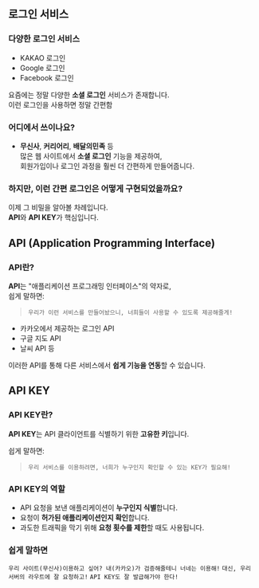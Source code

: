 ## 로그인 서비스

### 다양한 로그인 서비스

- KAKAO 로그인
- Google 로그인
- Facebook 로그인

요즘에는 정말 다양한 **소셜 로그인** 서비스가 존재합니다.  
이런 로그인을 사용하면 정말 간편함

### 어디에서 쓰이나요?

- **무신사**, **커리어리**, **배달의민족** 등  
많은 웹 사이트에서 **소셜 로그인** 기능을 제공하여,  
회원가입이나 로그인 과정을 훨씬 더 간편하게 만들어줍니다.

### **하지만, 이런 간편 로그인은 어떻게 구현되었을까요?**

이제 그 비밀을 알아볼 차례입니다.  
**API**와 **API KEY**가 핵심입니다.

## API (Application Programming Interface)

### API란?

**API**는 "애플리케이션 프로그래밍 인터페이스"의 약자로,  
쉽게 말하면:  

> `우리가 이런 서비스를 만들어놨으니, 너희들이 사용할 수 있도록 제공해줄게!`

- 카카오에서 제공하는 로그인 API
- 구글 지도 API
- 날씨 API 등

이러한 API를 통해 다른 서비스에서 **쉽게 기능을 연동**할 수 있습니다.

## API KEY

### API KEY란?

**API KEY**는 API 클라이언트를 식별하기 위한 **고유한 키**입니다.  

쉽게 말하면:

> `우리 서비스를 이용하려면, 너희가 누구인지 확인할 수 있는 KEY가 필요해!`

### API KEY의 역할

- API 요청을 보낸 애플리케이션이 **누구인지 식별**합니다.
- 요청이 **허가된 애플리케이션인지 확인**합니다.
- 과도한 트래픽을 막기 위해 **요청 횟수를 제한**할 때도 사용됩니다.

### 쉽게 말하면

`우리 사이트(무신사)이용하고 싶어? 내(카카오)가 검증해줄테니 너네는 이용해!`
`대신, 우리 서버의 라우트에 잘 요청하고!`
`API KEY도 잘 발급해가야 한다!`